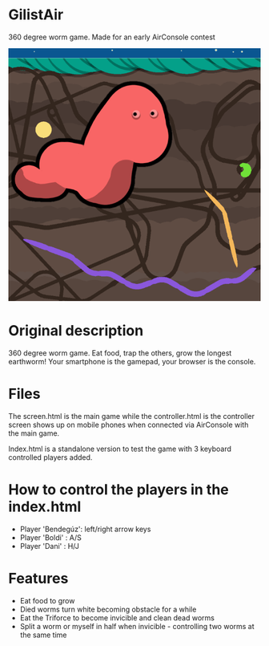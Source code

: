 # GilistAir
360 degree worm game. Made for an early AirConsole contest

![alt text](Media/cover1.png "GilistAir cover image")

# Original description
360 degree worm game. Eat food, trap the others, grow the longest earthworm! Your smartphone is the gamepad, your browser is the console.

# Files
The screen.html is the main game while the controller.html is the controller screen shows up on mobile phones when connected via AirConsole with the main game.

Index.html is a standalone version to test the game with 3 keyboard controlled players added.

# How to control the players in the index.html
- Player 'Bendegúz': left/right arrow keys
- Player 'Boldi' : A/S
- Player 'Dani' : H/J

# Features
- Eat food to grow
- Died worms turn white becoming obstacle for a while
- Eat the Triforce to become invicible and clean dead worms
- Split a worm or myself in half when invicible - controlling two worms at the same time
